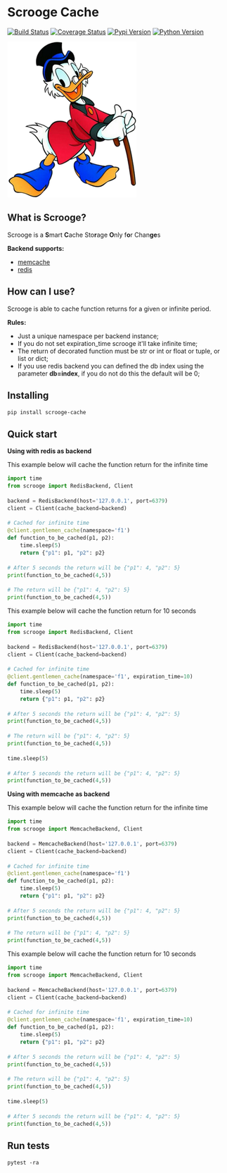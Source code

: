 
Scrooge Cache
=======================================

[![Build Status](https://travis-ci.org/marcelomoraes28/scrooge_cache.svg?branch=master)](https://travis-ci.org/marcelomoraes28/scrooge_cache)
[![Coverage Status](https://coveralls.io/repos/github/marcelomoraes28/scrooge_cache/badge.svg?branch=master)](https://coveralls.io/github/marcelomoraes28/scrooge_cache?branch=master)
[![Pypi Version](https://img.shields.io/badge/pypi-0.0.1-yellow.svg)](https://img.shields.io/badge/pypi-0.0.1--alpha-yellow.svg)
[![Python Version](https://img.shields.io/badge/python-3.6%7C3.7-blue.svg)](https://img.shields.io/badge/python-3.6%7C3.7-blue.svg)

![alt text](scrooge_mcduck.png)

What is Scrooge?
----------------------------------

Scrooge is a **S**mart **C**ache Sto**r**age **O**nly f**o**r Chan**ge**s

**Backend supports:**
- [memcache](https://memcached.org/)
- [redis](https://redis.io/)


How can I use?
-------------

Scrooge is able to cache function returns for a given or infinite period.

**Rules:**
- Just a unique namespace per backend instance;
- If you do not set expiration_time scrooge it'll take infinite time;
- The return of decorated function must be str or int or float or tuple, or list or dict;
- If you use redis backend you can defined the db index using the parameter **db=index**, if you do not do this the default will be 0;

Installing
-------------
```
pip install scrooge-cache
```
Quick start
-----------

**Using with redis as backend**

This example below will cache the function return for the infinite time

```python
import time
from scrooge import RedisBackend, Client

backend = RedisBackend(host='127.0.0.1', port=6379)
client = Client(cache_backend=backend)

# Cached for infinite time
@client.gentlemen_cache(namespace='f1')
def function_to_be_cached(p1, p2):
    time.sleep(5)
    return {"p1": p1, "p2": p2}

# After 5 seconds the return will be {"p1": 4, "p2": 5}
print(function_to_be_cached(4,5))

# The return will be {"p1": 4, "p2": 5}
print(function_to_be_cached(4,5))
```

This example below will cache the function return for 10 seconds

```python
import time
from scrooge import RedisBackend, Client

backend = RedisBackend(host='127.0.0.1', port=6379)
client = Client(cache_backend=backend)

# Cached for infinite time
@client.gentlemen_cache(namespace='f1', expiration_time=10)
def function_to_be_cached(p1, p2):
    time.sleep(5)
    return {"p1": p1, "p2": p2}

# After 5 seconds the return will be {"p1": 4, "p2": 5}
print(function_to_be_cached(4,5))

# The return will be {"p1": 4, "p2": 5}
print(function_to_be_cached(4,5))

time.sleep(5)

# After 5 seconds the return will be {"p1": 4, "p2": 5}
print(function_to_be_cached(4,5))
```

**Using with memcache as backend**

This example below will cache the function return for the infinite time

```python
import time
from scrooge import MemcacheBackend, Client

backend = MemcacheBackend(host='127.0.0.1', port=6379)
client = Client(cache_backend=backend)

# Cached for infinite time
@client.gentlemen_cache(namespace='f1')
def function_to_be_cached(p1, p2):
    time.sleep(5)
    return {"p1": p1, "p2": p2}

# After 5 seconds the return will be {"p1": 4, "p2": 5}
print(function_to_be_cached(4,5))

# The return will be {"p1": 4, "p2": 5}
print(function_to_be_cached(4,5))
```

This example below will cache the function return for 10 seconds

```python
import time
from scrooge import MemcacheBackend, Client

backend = MemcacheBackend(host='127.0.0.1', port=6379)
client = Client(cache_backend=backend)

# Cached for infinite time
@client.gentlemen_cache(namespace='f1', expiration_time=10)
def function_to_be_cached(p1, p2):
    time.sleep(5)
    return {"p1": p1, "p2": p2}

# After 5 seconds the return will be {"p1": 4, "p2": 5}
print(function_to_be_cached(4,5))

# The return will be {"p1": 4, "p2": 5}
print(function_to_be_cached(4,5))

time.sleep(5)

# After 5 seconds the return will be {"p1": 4, "p2": 5}
print(function_to_be_cached(4,5))
```

Run tests
------------
```
pytest -ra
```
